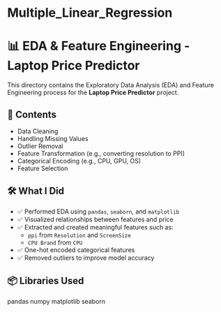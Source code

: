 # Multiple_Linear_Regression

# 📊 EDA & Feature Engineering - Laptop Price Predictor

This directory contains the Exploratory Data Analysis (EDA) and Feature Engineering process for the **Laptop Price Predictor** project.



## 📁 Contents

- Data Cleaning
- Handling Missing Values
- Outlier Removal
- Feature Transformation (e.g., converting resolution to PPI)
- Categorical Encoding (e.g., CPU, GPU, OS)
- Feature Selection



## 🛠️ What I Did

- ✅ Performed EDA using `pandas`, `seaborn`, and `matplotlib`
- ✅ Visualized relationships between features and price
- ✅ Extracted and created meaningful features such as:
  - `ppi` from `Resolution` and `ScreenSize`
  - `CPU Brand` from `CPU`
- ✅ One-hot encoded categorical features
- ✅ Removed outliers to improve model accuracy


## 📦 Libraries Used

pandas
numpy
matplotlib
seaborn
